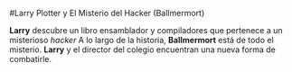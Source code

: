 
#Larry Plotter y El Misterio del Hacker (Ballmermort)

**Larry** descubre un libro ensamblador y compiladores que pertenece a un
misterioso *hacker*
A lo largo de la historia, **Ballmermort** está de todo el misterio.
**Larry** y el director del colegio encuentran una nueva forma de combatirle.
